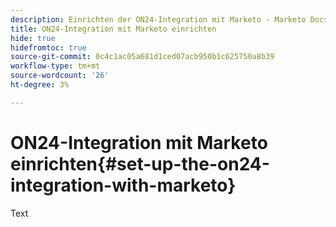 ```yaml
---
description: Einrichten der ON24-Integration mit Marketo - Marketo Docs - Produktdokumentation
title: ON24-Integration mit Marketo einrichten
hide: true
hidefromtoc: true
source-git-commit: 0c4c1ac05a681d1ced07acb950b1c625750a8b39
workflow-type: tm+mt
source-wordcount: '26'
ht-degree: 3%

---
```


# ON24-Integration mit Marketo einrichten{#set-up-the-on24-integration-with-marketo}

Text
